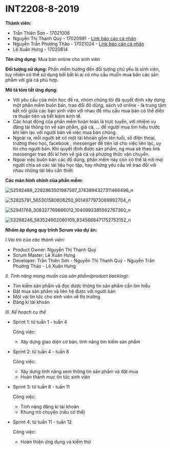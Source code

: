 # INT2208-8-2019
**Thành viên:**
  - Trần Thiên Sơn - 17021006
  - Nguyễn Thị Thanh Quý - 17020991 - [Link báo cáo cá nhân](https://github.com/tranthiensonuet/INT2208-8-2019/blob/master/NguyenThiThanhQuy/baocao.md)
  - Nguyễn Trần Phương Thảo - 17021024 - [Link báo cáo cá nhân](https://github.com/tranthiensonuet/INT2208-8-2019/blob/master/NguyenTranPhuongThao/baocao.md)
  - Lê Xuân Hưng - 17020814
  
 **Tên ứng dụng:** Mua bán online cho sinh viên
 
 **Đối tượng sử dụng:** Phần mềm hướng đến đối tượng chủ yếu là sinh viên, tuy nhiên có thể sử dụng bởi bất kì ai  có nhu cầu muốn mua bán các sản phẩm với giá cả phù hợp.
 
 **Mô tả tóm tắt ứng dụng:**
  - Với yêu cầu của môn học đề ra, nhóm chúng tôi đã quyết định xây dựng một phần mềm buôn bán, trao đổi đồ dùng, sách vở online - là trung tâm kết nối giữa các bạn sinh viên với nhau để nhu cầu mua bán có thể diễn ra thuận tiện và tiết kiệm kinh tế.
  - Các hoạt động của phần mềm hoàn toàn là trực tuyến, với nhiệm vụ đăng tải thông tin về sản phẩm, giá cả, … để người mua tìm hiểu trước khi liên lạc với người bán về việc mua bán chúng.
  - Ngoài ra, mỗi người sẽ có một tài khoản gồm tên tuổi, số điện thoại, trường theo học, facebook , messenger để tiện lợi cho việc liên lạc, uy tín cho người bán. Khi quyết định được sản phẩm, ng mua sẽ theo link messenger trao đổi kĩ hơn về giá cả và phương thức vận chuyển.
  - Ngoài việc buôn bán các đồ dùng, phần mềm này còn có thể là nơi mọi người chia sẻ các tài liệu học tập, hay những yêu cầu về trao đổi với nhau những tài liệu cần thiết.
  
**Các màn hình chính của phần mềm:**

![52592488_2282863501987597_3743894327311466496_n](https://user-images.githubusercontent.com/43133165/53389420-d8c87d00-39c1-11e9-8be0-3e92d58327a3.png)

![52825791_565301580606250_9014977973089992704_n](https://user-images.githubusercontent.com/43133165/53389421-d9611380-39c1-11e9-86a8-b62e91174d8c.png)

![52941768_308327769886012_1040993385562767360_n](https://user-images.githubusercontent.com/43133165/53389422-d9611380-39c1-11e9-8304-6b27afe57fc8.png)

![53268246_583524902060109_8345668471752753152_n](https://user-images.githubusercontent.com/43133165/53389425-d9f9aa00-39c1-11e9-9b53-da02eb7a1cd9.png)


**Nhóm áp dụng quy trình Scrum vào dự án:**

  *I.Vai trò của các thành viên:*
  - Product Owner: Nguyễn Thị Thanh Quý
  - Scrum Master: Lê Xuân Hưng
  - Developer: Trần Thiên Sơn - Nguyễn Thị Thanh Quý - Nguyễn Trần Phương Thảo - Lê Xuân Hưng
  
  *II. Tính năng mong muốn của sản phẩm(product backlog):*
  - Tìm kiếm sản phẩm và đọc dược thông tin sản phẩm cần tìm hiểu
  - Đặt mua sản phẩm và liên hệ được với người bán
  - Một vài tin tức cho sinh viên về thị trường
  - Đăng kí tài khoản
  
  *III. Kế hoạch cụ thể*
  - Sprint 1: từ tuần 1 - tuần 4
    
    Công việc: 
    + Xây dựng giao diện cơ bản, tính năng tìm kiếm sản phẩm
    
  - Sprint 2: từ tuần 4 - tuần 8

    Công việc: 
    + Xây dựng tính năng xem thông tin sản phẩm và đặt mua
    + Hoàn thành mục tin tức sinh viên
  - Sprint 3: từ tuần 8 - tuần 11
    
    Công việc: 
    + Tính năng đăng kí tài khoản
    + Khung trò chuyện (nếu có thể)
  - Sprint 4: từ tuần 11 - tuần 12
    
    Công việc: 
    + Hoàn thiện ứng dụng và kiểm thử
